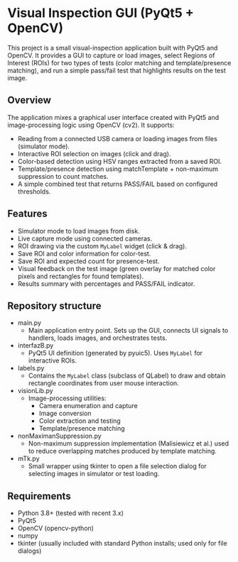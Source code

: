 # Visual Inspection GUI (PyQt5 + OpenCV)

This project is a small visual-inspection application built with PyQt5 and OpenCV. It provides a GUI to capture or load images, select Regions of Interest (ROIs) for two types of tests (color matching and template/presence matching), and run a simple pass/fail test that highlights results on the test image.

## Overview

The application mixes a graphical user interface created with PyQt5 and image-processing logic using OpenCV (cv2). It supports:

- Reading from a connected USB camera or loading images from files (simulator mode).
- Interactive ROI selection on images (click and drag).
- Color-based detection using HSV ranges extracted from a saved ROI.
- Template/presence detection using matchTemplate + non-maximum suppression to count matches.
- A simple combined test that returns PASS/FAIL based on configured thresholds.

## Features

- Simulator mode to load images from disk.
- Live capture mode using connected cameras.
- ROI drawing via the custom `MyLabel` widget (click & drag).
- Save ROI and color information for color-test.
- Save ROI and expected count for presence-test.
- Visual feedback on the test image (green overlay for matched color pixels and rectangles for found templates).
- Results summary with percentages and PASS/FAIL indicator.

## Repository structure

- main.py
  - Main application entry point. Sets up the GUI, connects UI signals to handlers, loads images, and orchestrates tests.
- interfazB.py
  - PyQt5 UI definition (generated by pyuic5). Uses `MyLabel` for interactive ROIs.
- labels.py
  - Contains the `MyLabel` class (subclass of QLabel) to draw and obtain rectangle coordinates from user mouse interaction.
- visionLib.py
  - Image-processing utilities:
    - Camera enumeration and capture
    - Image conversion
    - Color extraction and testing
    - Template/presence matching
- nonMaximanSuppression.py
  - Non-maximum suppression implementation (Malisiewicz et al.) used to reduce overlapping matches produced by template matching.
- mTk.py
  - Small wrapper using tkinter to open a file selection dialog for selecting images in simulator or test loading.

## Requirements

- Python 3.8+ (tested with recent 3.x)
- PyQt5
- OpenCV (opencv-python)
- numpy
- tkinter (usually included with standard Python installs; used only for file dialogs)
